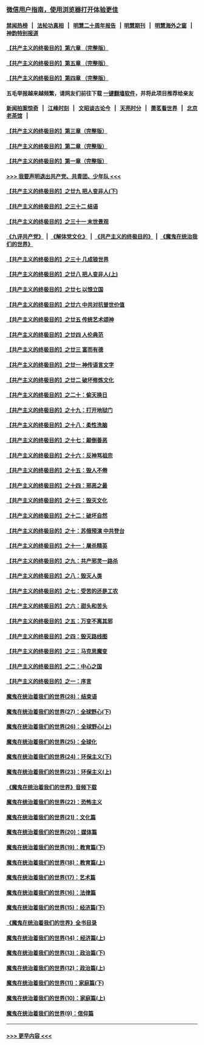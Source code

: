 ### [微信用户指南，使用浏览器打开体验更佳](https://github.com/gfw-breaker/banned-news1/blob/master/indexes/wechat-guide.md?t=0)
#### [禁闻热榜](热点新闻.md?t=0)  &nbsp;&nbsp;|&nbsp;&nbsp; [法轮功真相](https://github.com/gfw-breaker/truth/blob/master/README.md?t=0) &nbsp;&nbsp;|&nbsp;&nbsp; [明慧二十周年报告](https://github.com/gfw-breaker/mh-reports/blob/master/README.md?t=0) &nbsp;&nbsp;|&nbsp;&nbsp;[明慧期刊](https://github.com/gfw-breaker/mh-qikan) &nbsp;&nbsp;|&nbsp;&nbsp; [明慧海外之窗](https://github.com/gfw-breaker/mh-news/blob/master/README.md?t=0) &nbsp;&nbsp;|&nbsp;&nbsp; [神韵特别报道](https://github.com/gfw-breaker/mh-news/blob/master/shenyun.md?t=0)
#### [【共产主义的终极目的】第六章 （完整版）](../pages/nsc422/n11428913.md?t=02041622) 
#### [【共产主义的终极目的】第五章 （完整版）](../pages/nsc422/n11428912.md?t=02041622) 
#### [【共产主义的终极目的】第四章 （完整版）](../pages/nsc422/n11428907.md?t=02041622) 
#### 五毛举报越来越频繁，请网友们前往下载 [一键翻墙软件](https://github.com/gfw-breaker/ssr-accounts)，并将此项目推荐给亲友
#### [新闻拍案惊奇](https://github.com/gfw-breaker/banned-news1/blob/master/pages/link4.md) &nbsp;&nbsp;|&nbsp;&nbsp; [江峰时刻](https://github.com/gfw-breaker/banned-news1/blob/master/pages/link4.md) &nbsp;&nbsp;|&nbsp;&nbsp; [文昭谈古论今](https://github.com/gfw-breaker/banned-news1/blob/master/pages/link4.md) &nbsp;&nbsp;|&nbsp;&nbsp; [天亮时分](https://github.com/gfw-breaker/banned-news1/blob/master/pages/link4.md) &nbsp;&nbsp;|&nbsp;&nbsp; [萧茗看世界](https://github.com/gfw-breaker/banned-news1/blob/master/pages/link4.md) &nbsp;&nbsp;|&nbsp;&nbsp; [北京老茶馆](https://github.com/gfw-breaker/banned-news1/blob/master/pages/link4.md) &nbsp;&nbsp;|&nbsp;&nbsp; 
#### [【共产主义的终极目的】第三章（完整版）](../pages/nsc422/n11428848.md?t=02041622) 
#### [【共产主义的终极目的】第二章（完整版）](../pages/nsc422/n11428831.md?t=02041622) 
#### [【共产主义的终极目的】第一章（完整版）](../pages/nsc422/n11417651.md?t=02041622) 
#### [>>> 我要声明退出共产党、共青团、少年队 <<<](https://github.com/begood0513/goodnews/blob/master/quit/letter.md) 
#### [【共产主义的终极目的】之廿九 把人变非人(下)](../pages/nsc422/n11344140.md?t=02041622) 
#### [【共产主义的终极目的】之三十二 结语](../pages/nsc422/n11360535.md?t=02041622) 
#### [【共产主义的终极目的】之三十一 末世景观](../pages/nsc422/n11351129.md?t=02041622) 
#### [《九评共产党》](https://github.com/begood0513/9ping.md/blob/master/README.md) &nbsp;|&nbsp; [《解体党文化》](../../../../jtdwh.md/blob/master/README.md)  &nbsp;|&nbsp; [《共产主义的终极目的》](../../../../gczydzjmd.md/blob/master/README.md) &nbsp;|&nbsp; [《魔鬼在统治我们的世界》](../../../../mgztzwmdsj.md/blob/master/README.md) 
#### [【共产主义的终极目的】之三十 几成狼世界](../pages/nsc422/n11348280.md?t=02041622) 
#### [【共产主义的终极目的】之廿八 把人变非人(上)](../pages/nsc422/n11340492.md?t=02041622) 
#### [【共产主义的终极目的】之廿七 以恨立国](../pages/nsc422/n11336944.md?t=02041622) 
#### [【共产主义的终极目的】之廿六 中共对抗普世价值](../pages/nsc422/n11324785.md?t=02041622) 
#### [【共产主义的终极目的】之廿五 传统艺术颂神](../pages/nsc422/n11296396.md?t=02041622) 
#### [【共产主义的终极目的】之廿四 人伦典范](../pages/nsc422/n11296397.md?t=02041622) 
#### [【共产主义的终极目的】之廿三 富而有德](../pages/nsc422/n11283598.md?t=02041622) 
#### [【共产主义的终极目的】之廿一 神传语言文字](../pages/nsc422/n11263265.md?t=02041622) 
#### [【共产主义的终极目的】之廿二 破坏修炼文化](../pages/nsc422/n11245728.md?t=02041622) 
#### [【共产主义的终极目的】之二十：偷天换日](../pages/nsc422/n11238846.md?t=02041622) 
#### [【共产主义的终极目的】之十九：打开地狱门](../pages/nsc422/n11206376.md?t=02041622) 
#### [【共产主义的终极目的】之十八：柔性洗脑](../pages/nsc422/n11199994.md?t=02041622) 
#### [【共产主义的终极目的】之十七：颠倒善恶](../pages/nsc422/n11179782.md?t=02041622) 
#### [【共产主义的终极目的】之十六：反神骂祖宗](../pages/nsc422/n11166798.md?t=02041622) 
#### [【共产主义的终极目的】之十五：毁人不倦](../pages/nsc422/n11166792.md?t=02041622) 
#### [【共产主义的终极目的】之十四：邪恶之最](../pages/nsc422/n11150249.md?t=02041622) 
#### [【共产主义的终极目的】之十三：毁灭文化](../pages/nsc422/n11135227.md?t=02041622) 
#### [【共产主义的终极目的】之十二：破坏自然](../pages/nsc422/n11135214.md?t=02041622) 
#### [【共产主义的终极目的】之十：苏俄预演 中共登台](../pages/nsc422/n11118424.md?t=02041622) 
#### [【共产主义的终极目的】之十一：屠杀精英](../pages/nsc422/n11118442.md?t=02041622) 
#### [【共产主义的终极目的】之九：共产邪灵一路杀](../pages/nsc422/n11114139.md?t=02041622) 
#### [【共产主义的终极目的】之八：毁灭人类](../pages/nsc422/n11108503.md?t=02041622) 
#### [【共产主义的终极目的】之七：受苦的还是工农](../pages/nsc422/n11101809.md?t=02041622) 
#### [【共产主义的终极目的】之六：甜头和苦头](../pages/nsc422/n11096971.md?t=02041622) 
#### [【共产主义的终极目的】之五：万变不离其邪](../pages/nsc422/n11091285.md?t=02041622) 
#### [【共产主义的终极目的】之四：毁灭路线图](../pages/nsc422/n11086284.md?t=02041622) 
#### [【共产主义的终极目的】之三：马克思魔变](../pages/nsc422/n11061941.md?t=02041622) 
#### [【共产主义的终极目的】之二：中心之国](../pages/nsc422/n11047728.md?t=02041622) 
#### [【共产主义的终极目的】之一：序言](../pages/nsc422/n11086077.md?t=02041622) 
#### [魔鬼在统治着我们的世界(28)：结束语](../pages/nsc422/n10936246.md?t=02041622) 
#### [魔鬼在统治着我们的世界(27)：全球野心(下)](../pages/nsc422/n10928319.md?t=02041622) 
#### [魔鬼在统治着我们的世界(26)：全球野心(上)](../pages/nsc422/n10900318.md?t=02041622) 
#### [魔鬼在统治着我们的世界(25)：全球化](../pages/nsc422/n10788205.md?t=02041622) 
#### [魔鬼在统治着我们的世界(24)：环保主义(下)](../pages/nsc422/n10695307.md?t=02041622) 
#### [魔鬼在统治着我们的世界(23)：环保主义(上)](../pages/nsc422/n10688613.md?t=02041622) 
#### [《魔鬼在统治着我们的世界》音频下载](../pages/nsc422/n10635553.md?t=02041622) 
#### [魔鬼在统治着我们的世界(22)：恐怖主义](../pages/nsc422/n10614727.md?t=02041622) 
#### [魔鬼在统治着我们的世界(21)：文化篇](../pages/nsc422/n10597706.md?t=02041622) 
#### [魔鬼在统治着我们的世界(20)：媒体篇](../pages/nsc422/n10586579.md?t=02041622) 
#### [魔鬼在统治着我们的世界(19)：教育篇(下)](../pages/nsc422/n10564808.md?t=02041622) 
#### [魔鬼在统治着我们的世界(18)：教育篇(上)](../pages/nsc422/n10526970.md?t=02041622) 
#### [魔鬼在统治着我们的世界(17)：艺术篇](../pages/nsc422/n10499093.md?t=02041622) 
#### [魔鬼在统治着我们的世界(16)：法律篇](../pages/nsc422/n10485969.md?t=02041622) 
#### [魔鬼在统治着我们的世界(15)：经济篇(下)](../pages/nsc422/n10469975.md?t=02041622) 
#### [《魔鬼在统治着我们的世界》全书目录](../pages/nsc422/n10464261.md?t=02041622) 
#### [魔鬼在统治着我们的世界(14)：经济篇(上)](../pages/nsc422/n10457370.md?t=02041622) 
#### [魔鬼在统治着我们的世界(13)：政治篇(下)](../pages/nsc422/n10448270.md?t=02041622) 
#### [魔鬼在统治着我们的世界(12)：政治篇(上)](../pages/nsc422/n10444576.md?t=02041622) 
#### [魔鬼在统治着我们的世界(11)：家庭篇(下)](../pages/nsc422/n10440961.md?t=02041622) 
#### [魔鬼在统治着我们的世界(10)：家庭篇(上)](../pages/nsc422/n10435448.md?t=02041622) 
#### [魔鬼在统治着我们的世界(9)：信仰篇](../pages/nsc422/n10432159.md?t=02041622) 

----
#### [ >>> 更早内容 <<< ](../indexes/nsc422-earlier.md)
